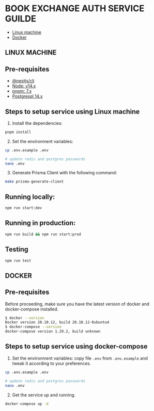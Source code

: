 # **BOOK EXCHANGE AUTH SERVICE GUILDE**
- [Linux machine](#linux-machine)
- [Docker](#docker)
## **LINUX MACHINE**
## Pre-requisites
- [@nestjs/cli](https://docs.nestjs.com/cli/o*verview)
- [Node: v14.x](https://nodejs.org/en/download/)
- [pnpm: 7.x](https://pnpm.io/installation)
- [Postgresql 14.x](https://www.postgresql.org/download/)
## Steps to setup service using Linux machine
1) Install the dependencies:
```sh
pnpm install
```
2) Set the environment variables:
```sh
cp .env.example .env

# update redis and postgres passwords
nano .env

```
3) Generate Prisma Client with the following command:
```sh
make prisma-generate-client 
```
## Running locally:
```sh
npm run start:dev
```
## Running in production:
```sh
npm run build && npm run start:prod

```
## Testing
```sh
npm run test
```

## **DOCKER**
## Pre-requisites
Before proceeding, make sure you have the latest version of docker and docker-compose installed.

 ```sh
$ docker --version
Docker version 20.10.12, build 20.10.12-0ubuntu4
$ docker-compose --version
docker-compose version 1.29.2, build unknown
 ```

## Steps to setup service using docker-compose
1) Set the environment variables: copy file `.env` from `.env.example` and tweak it according to your preferences.

```sh
cp .env.example .env

# update redis and postgres passwords
nano .env
```

2) Get the service up and running.

```sh
docker-compose up -d
```